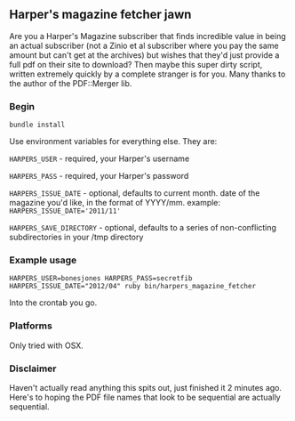 ## Harper's magazine fetcher jawn

Are you a Harper's Magazine subscriber that finds incredible value in being an actual subscriber (not a Zinio et al subscriber where you pay the same amount but can't get at the archives) but wishes that they'd just provide a full pdf on their site to download?  Then maybe this super dirty script, written extremely quickly by a complete stranger is for you.  Many thanks to the author of the PDF::Merger lib.

### Begin

`bundle install`

Use environment variables for everything else.  They are:

`HARPERS_USER` - required, your Harper's username

`HARPERS_PASS` - required, your Harper's password

`HARPERS_ISSUE_DATE` - optional, defaults to current month.  date of the magazine you'd like, in the format of YYYY/mm.  example:  `HARPERS_ISSUE_DATE='2011/11'`

`HARPERS_SAVE_DIRECTORY` - optional, defaults to a series of non-conflicting subdirectories in your /tmp directory

### Example usage

`HARPERS_USER=bonesjones HARPERS_PASS=secretfib HARPERS_ISSUE_DATE="2012/04" ruby bin/harpers_magazine_fetcher`

Into the crontab you go.

### Platforms

Only tried with OSX.

### Disclaimer

Haven't actually read anything this spits out, just finished it 2 minutes ago.  Here's to hoping the PDF file names that look to be sequential are actually sequential.

